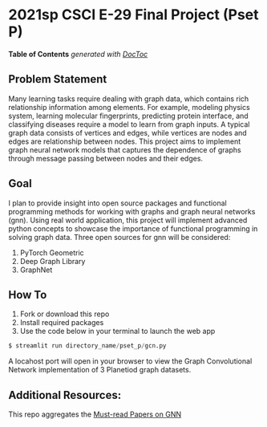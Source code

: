 # 2021sp CSCI E-29 Final Project (Pset P)


<!-- START doctoc generated TOC please keep comment here to allow auto update -->
<!-- DON'T EDIT THIS SECTION, INSTEAD RE-RUN doctoc TO UPDATE -->
**Table of Contents**  *generated with [DocToc](https://github.com/thlorenz/doctoc)*




<!-- END doctoc generated TOC please keep comment here to allow auto update -->

## Problem Statement

Many learning tasks require dealing with graph data, which contains rich relationship information 
among elements. For example, modeling physics system, learning molecular fingerprints, predicting protein 
interface, and classifying diseases require a model to learn from graph inputs. A typical graph data consists 
of vertices and edges, while vertices are nodes and edges are relationship between nodes. This project aims to 
implement graph neural network models that captures the dependence of graphs through message passing between nodes 
and their edges.

## Goal
I plan to provide insight into open source packages and functional programming methods for working with graphs and 
graph neural networks (gnn). Using real world application, this project will implement advanced python concepts to 
showcase the importance of functional programming in solving graph data. Three open sources for gnn will be considered:

1. PyTorch Geometric
2. Deep Graph Library
3. GraphNet

## How To
1. Fork or download this repo
2. Install required packages
3. Use the code below in your terminal to launch the web app

```python
$ streamlit run directory_name/pset_p/gcn.py
```
A locahost port will open in your browser to view the Graph Convolutional Network implementation of 3 Planetiod graph datasets.

## Additional Resources:
This repo aggregates the [Must-read Papers on GNN](https://github.com/thunlp/GNNPapers)